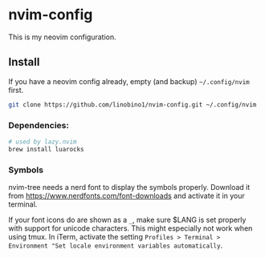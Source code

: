 # nvim-config

This is my neovim configuration.

## Install

If you have a neovim config already, empty (and backup) `~/.config/nvim` first.

```sh
git clone https://github.com/linobino1/nvim-config.git ~/.config/nvim
```

### Dependencies:

```sh
# used by lazy.nvim
brew install luarocks
```

### Symbols

nvim-tree needs a nerd font to display the symbols properly. Download it from https://www.nerdfonts.com/font-downloads and activate it in your terminal.

If your font icons do are shown as a `_`, make sure $LANG is set properly with support for unicode characters. This might especially not work when using tmux. In iTerm, activate the setting `Profiles > Terminal > Environment "Set locale environment variables automatically`.
